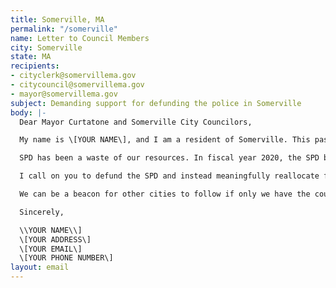 ```yaml
---
title: Somerville, MA
permalink: "/somerville"
name: Letter to Council Members
city: Somerville
state: MA
recipients:
- cityclerk@somervillema.gov
- citycouncil@somervillema.gov
- mayor@somervillema.gov
subject: Demanding support for defunding the police in Somerville
body: |-
  Dear Mayor Curtatone and Somerville City Councilors,

  My name is \[YOUR NAME\], and I am a resident of Somerville. This past week, our nation has been gripped by protests calling for a rapid and meaningful reconsideration of the role of policing in communities as well as an end to racism and anti-Blackness in America. Our city has been deeply engaged in much of this action. Accordingly, it has come to my attention that the city plans to adopt a number of the reform proposals created by Campaign Zero. I ask that you reconsider these attempts to reform and instead pivot your attention to defunding the police for fiscal year 2021.

  SPD has been a waste of our resources. In fiscal year 2020, the SPD budget was approximately 18% of the total—less only than schools. The city of Somerville will spend over $17,044,021 on the Police Department this year, as you well know. By contrast, Health and Human Services receives only $3,064,691. This is an abomination. Budgets for Immigrant services, disability services, and fair housing services also pale in comparison to this excessive budget While we’ve been spending extraordinary amounts on policing, we have not seen improvements to safety, homelessness, mental health, or affordability in our city. Instead, we see wasteful and harmful actions of our police.

  I call on you to defund the SPD and instead meaningfully reallocate funds towards social programs and resources that support housing, jobs, education, health care, child care, and other critical community needs. I demand a budget that supports community wellbeing, rather than empowers the police forces that tear them apart.

  We can be a beacon for other cities to follow if only we have the courage to change.

  Sincerely,

  \\YOUR NAME\\]
  \[YOUR ADDRESS\]
  \[YOUR EMAIL\]
  \[YOUR PHONE NUMBER\]
layout: email
---
```


